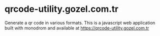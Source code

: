 # qrcode-utility.gozel.com.tr
Generate a qr code in various formats. This is a javascript web application built with monodrom and available at https://qrcode-utility.gozel.com.tr
